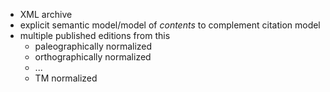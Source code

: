 - XML archive
- explicit semantic model/model of *contents* to complement citation model
- multiple published editions from this
    - paleographically normalized
    - orthographically normalized
    - ...
    - TM normalized
